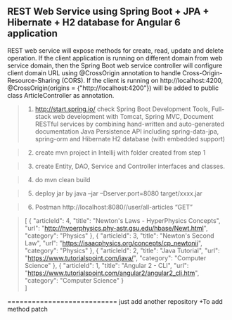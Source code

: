 
## REST Web Service using Spring Boot + JPA + Hibernate + H2 database for Angular 6 application

REST web service will expose methods for create, read, update and delete operation. If the client application is running on different domain from web service domain, then the Spring Boot web service controller will configure client domain URL using @CrossOrigin annotation to handle Cross-Origin-Resource-Sharing (CORS). If the client is running on http://localhost:4200, @CrossOrigin(origins = {"http://localhost:4200"}) will be added to public class ArticleController as annotation.

>1.	http://start.spring.io/ check Spring Boot Development Tools, Full-stack web development with Tomcat, Spring MVC, Document RESTful services by combining hand-written and auto-generated documentation
Java Persistence API including spring-data-jpa, spring-orm and Hibernate
H2 database (with embedded support)

>2.	create mvn project in Intellij with folder created from step 1

>3.	create Entity, DAO, Service and Controller interfaces and classes. 

>4.	do mvn clean build

>5.	deploy jar by java –jar –Dserver.port=8080 target/xxxx.jar

>6.	Postman http://localhost:8080//user/all-articles “GET”

>[
    {
        "articleId": 4,
        "title": "Newton's Laws - HyperPhysics Concepts",
        "url": "http://hyperphysics.phy-astr.gsu.edu/hbase/Newt.html",
        "category": "Physics"
    },
    {
        "articleId": 3,
        "title": "Newton's Second Law",
        "url": "https://isaacphysics.org/concepts/cp_newtonii",
        "category": "Physics"
    },
    {
        "articleId": 2,
        "title": "Java Tutorial",
        "url": "https://www.tutorialspoint.com/java/",
        "category": "Computer Science"
    },
    {
        "articleId": 1,
        "title": "Angular 2 - CLI",
        "url": "https://www.tutorialspoint.com/angular2/angular2_cli.htm",
        "category": "Computer Science"
    }  
]  

===========================
just add another repository
+To add method patch
